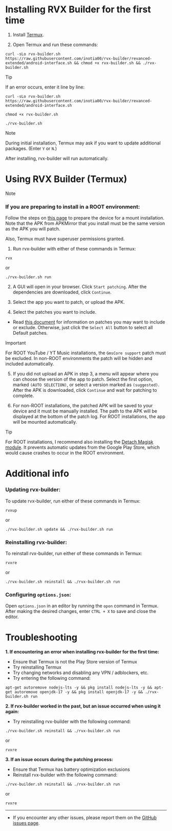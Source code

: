Installing RVX Builder for the first time
==

1. Install [Termux](https://github.com/termux/termux-app/releases/latest).

2. Open Termux and run these commands:

```
curl -sLo rvx-builder.sh https://raw.githubusercontent.com/inotia00/rvx-builder/revanced-extended/android-interface.sh && chmod +x rvx-builder.sh && ./rvx-builder.sh
```

> [!TIP]
>
> If an error occurs, enter it line by line: 
>
> ```
> curl -sLo rvx-builder.sh https://raw.githubusercontent.com/inotia00/rvx-builder/revanced-extended/android-interface.sh
> ```
> ```
> chmod +x rvx-builder.sh
> ```
> ```
> ./rvx-builder.sh
> ```

> [!NOTE]
>
> During initial installation, Termux may ask if you want to update additional packages. (Enter `Y` or `N`.)

After installing, rvx-builder will run automatically.


Using RVX Builder (Termux)
==

> [!NOTE]
> ### If you are preparing to install in a ROOT environment:
>
> Follow the steps on [this page](https://github.com/inotia00/revanced-documentation/blob/main/docs/supplying-an-apk.md) to prepare the device for a mount installation. Note that the APK from APKMirror that you install must be the same version as the APK you will patch.
>
> Also, Termux must have superuser permissions granted.


1. Run rvx-builder with either of these commands in Termux:

```
rvx
```
or
```
./rvx-builder.sh run
```

2. A GUI will open in your browser. Click `Start patching`. After the dependencies are downloaded, click `Continue`.

3. Select the app you want to patch, or upload the APK.

4. Select the patches you want to include.

- Read [this document](https://github.com/inotia00/revanced-documentation/blob/main/docs/information-about-patches.md) for information on patches you may want to include or exclude. Otherwise, just click the `Select All` button to select all Default patches.

> [!IMPORTANT]
> For ROOT YouTube / YT Music installations, the `GmsCore support` patch must be excluded. In non-ROOT environments the patch will be hidden and included automatically.

5. If you did not upload an APK in step 3, a menu will appear where you can choose the version of the app to patch. Select the first option, marked `(AUTO SELECTION)`, or select a version marked as `(suggested)`. After the APK is downloaded, click `Continue` and wait for patching to complete.

6. For non-ROOT installations, the patched APK will be saved to your device and it must be manually installed. The path to the APK will be displayed at the bottom of the patch log. For ROOT installations, the app will be mounted automatically.

> [!TIP]
> For ROOT installations, I recommend also installing the [Detach Magisk module](https://forum.xda-developers.com/t/module-detach3-detach-market-links.3447494/). It prevents automatic updates from the Google Play Store, which would cause crashes to occur in the ROOT environment.


Additional info
==

### Updating rvx-builder:

To update rvx-builder, run either of these commands in Termux:
```
rvxup
```
or
```
./rvx-builder.sh update && ./rvx-builder.sh run
```

### Reinstalling rvx-builder:

To reinstall rvx-builder, run either of these commands in Termux:
```
rvxre
```
or
```
./rvx-builder.sh reinstall && ./rvx-builder.sh run
```

### Configuring `options.json`:

Open `options.json` in an editor by running the `opon` command in Termux. After making the desired changes, enter `CTRL + X` to save and close the editor.

Troubleshooting
==
**1. If encountering an error when installing rvx-builder for the first time:**

- Ensure that Termux is not the Play Store version of Termux
- Try reinstalling Termux
- Try changing networks and disabling any VPN / adblockers, etc.
- Try entering the following command:
```
apt-get autoremove nodejs-lts -y && pkg install nodejs-lts -y && apt-get autoremove openjdk-17 -y && pkg install openjdk-17 -y && ./rvx-builder.sh run
```

**2. If rvx-builder worked in the past, but an issue occurred when using it again:**

- Try reinstalling rvx-builder with the following command:
```
./rvx-builder.sh reinstall && ./rvx-builder.sh run
```
or
```
rvxre
```

**3. If an issue occurs during the patching process:**

- Ensure that Termux has battery optimization exclusions
- Reinstall rvx-builder with the following command:
```
./rvx-builder.sh reinstall && ./rvx-builder.sh run
```
or
```
rvxre
```

___
- If you encounter any other issues, please report them on the [GitHub issues page](https://github.com/inotia00/rvx-builder/issues).
